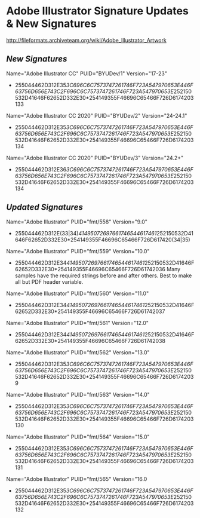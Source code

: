 # Adobe Illustrator Signature Updates & New Signatures
http://fileformats.archiveteam.org/wiki/Adobe_Illustrator_Artwork

## *New Signatures*

Name="Adobe Illustrator CC" PUID="BYUDev/1" Version="17-23"
- 255044462D312E35*3C696C6C7573747261746F723A547970653E446F63756D656E743C2F696C6C7573747261746F723A547970653E*252150532D41646F62652D332E30*254149355F46696C65466F726D6174203133

Name="Adobe Illustrator CC 2020" PUID="BYUDev/2" Version="24-24.1"
- 255044462D312E35*3C696C6C7573747261746F723A547970653E446F63756D656E743C2F696C6C7573747261746F723A547970653E*252150532D41646F62652D332E30*254149355F46696C65466F726D6174203134

Name="Adobe Illustrator CC 2020" PUID="BYUDev/3" Version="24.2+"
- 255044462D312E36*3C696C6C7573747261746F723A547970653E446F63756D656E743C2F696C6C7573747261746F723A547970653E*252150532D41646F62652D332E30*254149355F46696C65466F726D6174203134

## *Updated Signatures*

Name="Adobe Illustrator" PUID="fmt/558" Version="9.0"
- 255044462D312E(33|34)*41495072697661746544617461*252150532D41646F62652D332E30*254149355F46696C65466F726D617420(34|35)

Name="Adobe Illustrator" PUID="fmt/559" Version="10.0"
- 255044462D312E34*41495072697661746544617461*252150532D41646F62652D332E30*254149355F46696C65466F726D61742036
Many samples have the required strings before and after others. Best to make all but PDF header variable.

Name="Adobe Illustrator" PUID="fmt/560" Version="11.0"
- 255044462D312E34*41495072697661746544617461*252150532D41646F62652D332E30*254149355F46696C65466F726D61742037

Name="Adobe Illustrator" PUID="fmt/561" Version="12.0"
- 255044462D312E34*41495072697661746544617461*252150532D41646F62652D332E30*254149355F46696C65466F726D61742038

Name="Adobe Illustrator" PUID="fmt/562" Version="13.0"
- 255044462D312E35*3C696C6C7573747261746F723A547970653E446F63756D656E743C2F696C6C7573747261746F723A547970653E*252150532D41646F62652D332E30*254149355F46696C65466F726D61742039

Name="Adobe Illustrator" PUID="fmt/563" Version="14.0"
- 255044462D312E35*3C696C6C7573747261746F723A547970653E446F63756D656E743C2F696C6C7573747261746F723A547970653E*252150532D41646F62652D332E30*254149355F46696C65466F726D6174203130

Name="Adobe Illustrator" PUID="fmt/564" Version="15.0"
- 255044462D312E35*3C696C6C7573747261746F723A547970653E446F63756D656E743C2F696C6C7573747261746F723A547970653E*252150532D41646F62652D332E30*254149355F46696C65466F726D6174203131

Name="Adobe Illustrator" PUID="fmt/565" Version="16.0
- 255044462D312E35*3C696C6C7573747261746F723A547970653E446F63756D656E743C2F696C6C7573747261746F723A547970653E*252150532D41646F62652D332E30*254149355F46696C65466F726D6174203132